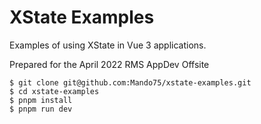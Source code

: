 # XState Examples

Examples of using XState in Vue 3 applications.

Prepared for the April 2022 RMS AppDev Offsite

```shell
$ git clone git@github.com:Mando75/xstate-examples.git
$ cd xstate-examples
$ pnpm install
$ pnpm run dev
```
